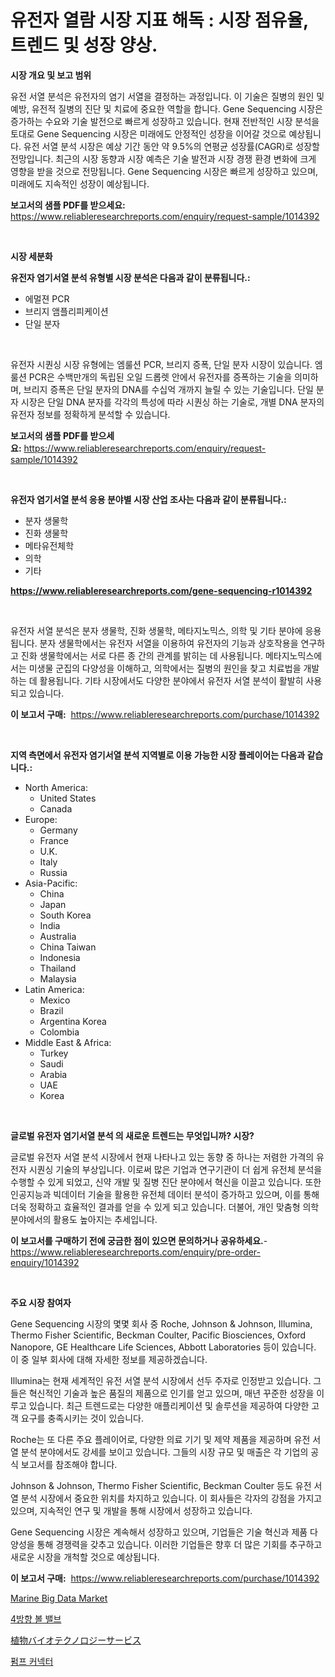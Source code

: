 <p><h1>유전자 열람 시장 지표 해독 : 시장 점유율, 트렌드 및 성장 양상.</h1></p><p><strong>시장 개요 및 보고 범위</strong></p>
<p><p>유전 서열 분석은 유전자의 염기 서열을 결정하는 과정입니다. 이 기술은 질병의 원인 및 예방, 유전적 질병의 진단 및 치료에 중요한 역할을 합니다. Gene Sequencing 시장은 증가하는 수요와 기술 발전으로 빠르게 성장하고 있습니다. 현재 전반적인 시장 분석을 토대로 Gene Sequencing 시장은 미래에도 안정적인 성장을 이어갈 것으로 예상됩니다. 유전 서열 분석 시장은 예상 기간 동안 약 9.5%의 연평균 성장률(CAGR)로 성장할 전망입니다. 최근의 시장 동향과 시장 예측은 기술 발전과 시장 경쟁 환경 변화에 크게 영향을 받을 것으로 전망됩니다. Gene Sequencing 시장은 빠르게 성장하고 있으며, 미래에도 지속적인 성장이 예상됩니다.</p></p>
<p><strong>보고서의 샘플 PDF를 받으세요:</strong> <a href="https://www.reliableresearchreports.com/enquiry/request-sample/1014392">https://www.reliableresearchreports.com/enquiry/request-sample/1014392</a></p>
<p>&nbsp;</p>
<p><strong>시장 세분화</strong></p>
<p><strong>유전자 염기서열 분석 유형별 시장 분석은 다음과 같이 분류됩니다.:</strong></p>
<p><ul><li>에멀젼 PCR</li><li>브리지 앰플리피케이션</li><li>단일 분자</li></ul></p>
<p>&nbsp;</p>
<p><p>유전자 시퀀싱 시장 유형에는 엠룰션 PCR, 브리지 증폭, 단일 분자 시장이 있습니다. 엠룰션 PCR은 수백만개의 독립된 오일 드롭렛 안에서 유전자를 증폭하는 기술을 의미하며, 브리지 증폭은 단일 분자의 DNA를 수십억 개까지 늘릴 수 있는 기술입니다. 단일 분자 시장은 단일 DNA 분자를 각각의 특성에 따라 시퀀싱 하는 기술로, 개별 DNA 분자의 유전자 정보를 정확하게 분석할 수 있습니다.</p></p>
<p><strong>보고서의 샘플 PDF를 받으세요:</strong>&nbsp;<a href="https://www.reliableresearchreports.com/enquiry/request-sample/1014392">https://www.reliableresearchreports.com/enquiry/request-sample/1014392</a></p>
<p>&nbsp;</p>
<p><strong> 유전자 염기서열 분석 응용 분야별 시장 산업 조사는 다음과 같이 분류됩니다.:</strong></p>
<p><ul><li>분자 생물학</li><li>진화 생물학</li><li>메타유전체학</li><li>의학</li><li>기타</li></ul></p>
<p><strong><a href="https://www.reliableresearchreports.com/gene-sequencing-r1014392">https://www.reliableresearchreports.com/gene-sequencing-r1014392</a></strong></p>
<p>&nbsp;</p>
<p><p>유전자 서열 분석은 분자 생물학, 진화 생물학, 메타지노믹스, 의학 및 기타 분야에 응용됩니다. 분자 생물학에서는 유전자 서열을 이용하여 유전자의 기능과 상호작용을 연구하고 진화 생물학에서는 서로 다른 종 간의 관계를 밝히는 데 사용됩니다. 메타지노믹스에서는 미생물 군집의 다양성을 이해하고, 의학에서는 질병의 원인을 찾고 치료법을 개발하는 데 활용됩니다. 기타 시장에서도 다양한 분야에서 유전자 서열 분석이 활발히 사용되고 있습니다.</p></p>
<p><strong>이 보고서 구매:</strong>&nbsp; <a href="https://www.reliableresearchreports.com/purchase/1014392">https://www.reliableresearchreports.com/purchase/1014392</a></p>
<p>&nbsp;</p>
<p><strong>지역 측면에서 유전자 염기서열 분석 지역별로 이용 가능한 시장 플레이어는 다음과 같습니다.:</strong></p>
<p><ul>
    <li>
        North America:
        <ul>
            <li>United States</li>
            <li>Canada</li>
        </ul>
    </li>
    <li>
        Europe:
        <ul>
            <li>Germany</li>
            <li>France</li>
            <li>U.K.</li>
            <li>Italy</li>
            <li>Russia</li>
        </ul>
    </li>
    <li>
        Asia-Pacific:
        <ul>
            <li>China</li>
            <li>Japan</li>
            <li>South Korea</li>
            <li>India</li>
            <li>Australia</li>
            <li>China Taiwan</li>
            <li>Indonesia</li>
            <li>Thailand</li>
            <li>Malaysia</li>
        </ul>
    </li>
    <li>
        Latin America:
        <ul>
            <li>Mexico</li>
            <li>Brazil</li>
            <li>Argentina Korea</li>
            <li>Colombia</li>
        </ul>
    </li>
    <li>
        Middle East & Africa:
        <ul>
            <li>Turkey</li>
            <li>Saudi</li>
            <li>Arabia</li>
            <li>UAE</li>
            <li>Korea</li>
        </ul>
    </li>
    </ul></p>
<p>&nbsp;</p>
<p><strong>글로벌 유전자 염기서열 분석 의 새로운 트렌드는 무엇입니까? 시장?</strong></p>
<p><p>글로벌 유전자 서열 분석 시장에서 현재 나타나고 있는 동향 중 하나는 저렴한 가격의 유전자 시퀀싱 기술의 부상입니다. 이로써 많은 기업과 연구기관이 더 쉽게 유전체 분석을 수행할 수 있게 되었고, 신약 개발 및 질병 진단 분야에서 혁신을 이끌고 있습니다. 또한 인공지능과 빅데이터 기술을 활용한 유전체 데이터 분석이 증가하고 있으며, 이를 통해 더욱 정확하고 효율적인 결과를 얻을 수 있게 되고 있습니다. 더불어, 개인 맞춤형 의학 분야에서의 활용도 높아지는 추세입니다.</p></p>
<p><strong>이 보고서를 구매하기 전에 궁금한 점이 있으면 문의하거나 공유하세요.</strong>- <a href="https://www.reliableresearchreports.com/enquiry/pre-order-enquiry/1014392">https://www.reliableresearchreports.com/enquiry/pre-order-enquiry/1014392</a></p>
<p>&nbsp;</p>
<p><strong>주요 시장 참여자</strong></p>
<p><p>Gene Sequencing 시장의 몇몇 회사 중 Roche, Johnson & Johnson, Illumina, Thermo Fisher Scientific, Beckman Coulter, Pacific Biosciences, Oxford Nanopore, GE Healthcare Life Sciences, Abbott Laboratories 등이 있습니다. 이 중 일부 회사에 대해 자세한 정보를 제공하겠습니다.</p><p>Illumina는 현재 세계적인 유전 서열 분석 시장에서 선두 주자로 인정받고 있습니다. 그들은 혁신적인 기술과 높은 품질의 제품으로 인기를 얻고 있으며, 매년 꾸준한 성장을 이루고 있습니다. 최근 트렌드로는 다양한 애플리케이션 및 솔루션을 제공하여 다양한 고객 요구를 충족시키는 것이 있습니다.</p><p>Roche는 또 다른 주요 플레이어로, 다양한 의료 기기 및 제약 제품을 제공하며 유전 서열 분석 분야에서도 강세를 보이고 있습니다. 그들의 시장 규모 및 매출은 각 기업의 공식 보고서를 참조해야 합니다.</p><p>Johnson & Johnson, Thermo Fisher Scientific, Beckman Coulter 등도 유전 서열 분석 시장에서 중요한 위치를 차지하고 있습니다. 이 회사들은 각자의 강점을 가지고 있으며, 지속적인 연구 및 개발을 통해 시장에서 성장하고 있습니다.</p><p>Gene Sequencing 시장은 계속해서 성장하고 있으며, 기업들은 기술 혁신과 제품 다양성을 통해 경쟁력을 갖추고 있습니다. 이러한 기업들은 향후 더 많은 기회를 추구하고 새로운 시장을 개척할 것으로 예상됩니다.</p></p>
<p><strong>이 보고서 구매:</strong>&nbsp;&nbsp;<a href="https://www.reliableresearchreports.com/purchase/1014392">https://www.reliableresearchreports.com/purchase/1014392</a></p>
<p><p><a href="https://github.com/GroverBarry/Market-Research-Report-List-4/blob/main/marine-big-data-market.md">Marine Big Data Market</a></p><p><a href="https://medium.com/@carlosrtzkzhj/%EC%82%AC%EA%B5%AC-%EB%B2%A8%EB%B8%8C-%EC%8B%9C%EC%9E%A5-%EC%9C%A0%ED%98%95-%EC%9D%91%EC%9A%A9-%EB%B0%8F-%EC%A7%80%EB%A6%AC%EC%97%90-%EB%94%B0%EB%A5%B8-%ED%8F%AC%EA%B4%84%EC%A0%81-%ED%8F%89%EA%B0%80-521c0a4f5b43">4방향 볼 밸브</a></p><p><a href="https://medium.com/@jackparker654/%E6%A4%8D%E7%89%A9%E3%83%90%E3%82%A4%E3%82%AA%E3%83%86%E3%82%AF%E3%83%8E%E3%83%AD%E3%82%B8%E3%83%BC%E3%82%B5%E3%83%BC%E3%83%93%E3%82%B9%E5%B8%82%E5%A0%B4%E3%81%AE%E3%82%B7%E3%82%A7%E3%82%A2%E3%81%AE%E9%80%B2%E5%8C%96%E3%81%A8%E5%B8%82%E5%A0%B4%E6%88%90%E9%95%B7%E3%81%AE%E3%83%88%E3%83%AC%E3%83%B3%E3%83%892024%E5%B9%B4-2031%E5%B9%B4-a186e521ef7e">植物バイオテクノロジーサービス</a></p><p><a href="https://medium.com/@juracy1980/%ED%8E%8C%ED%94%84-%EC%BB%A4%EB%84%A5%ED%84%B0-%EC%8B%9C%EC%9E%A5%EC%9D%80-%EC%8B%9C%EC%9E%A5-%EC%A0%90%EC%9C%A0%EC%9C%A8-%EC%8B%9C%EC%9E%A5-%EB%8F%99%ED%96%A5-%EB%B0%8F-%EC%8B%9C%EC%9E%A5-%EC%84%B1%EC%9E%A5%EC%97%90-%EB%8C%80%ED%95%9C-%EC%A0%95%EB%B3%B4%EB%A5%BC-%EC%A0%9C%EA%B3%B5%ED%95%A9%EB%8B%88%EB%8B%A4-3c17f9ccc616">펌프 커넥터</a></p></p>